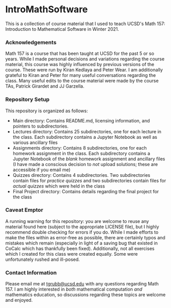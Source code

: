 # IntroMathSoftware
This is a collection of course material that I used to teach UCSD's Math 157: Introduction to Mathematical Software in Winter 2021.

### Acknowledgements
Math 157 is a course that has been taught at UCSD for the past 5 or so years. While I made personal decisions and variations regarding the course material, this course was highly influenced by previous versions of the course. These were run by Kiran Kedlaya and Peter Wear. I am additionally grateful to Kiran and Peter for many useful conversations regarding the class. Many useful edits to the course material were made by the course TAs, Patrick Girardet and JJ Garzella. 

### Repository Setup

This repository is organized as follows:
- Main directory: Contains README.md, licensing information, and pointers to subdirectories.
- Lectures directory: Contains 25 subdirectories, one for each lecture in the class. Each subdirectory contains a Jupyter Notebook as well as various ancillary files
- Assignments directory: Contains 8 subdirectories, one for each homework assignment in the class. Each subdirectory contains a Jupyter Notebook of the *blank* homework assignment and ancillary files (I have made a conscious decision to *not* upload solutions; these are accessible if you email me)
- Quizzes directory: Contains 4 subdirectories. Two subdirectories contain files for *practice quizzes* and two subdirectories contain files for *actual quizzes* which were held in the class
- Final Project directory: Contains details regarding the final project for the class

### Caveat Emptor

A running warning for this repository: you are welcome to reuse any material found here (subject to the appropriate LICENSE file), but I highly recommend double checking for errors if you do. While I made efforts to make the files within as error-free as possible, there are certainly typos and mistakes which remain (especially in light of a saving bug that existed in CoCalc which has thankfully been fixed). Additionally, not all exercises which I created for this class were created equally. Some were unfortunately rushed and ill-posed.

### Contact Information

Please email me at tgrubb@ucsd.edu with any questions regarding Math 157. I am highly interested in *both* mathematical computation *and* mathematics education, so discussions regarding these topics are welcome and enjoyed. 

